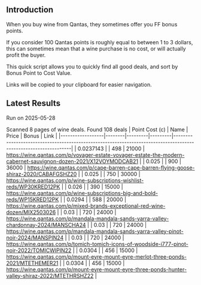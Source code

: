 ## Introduction

When you buy wine from Qantas, they sometimes offer you FF bonus points. 

If you consider 100 Qantas points is roughly equal to between 1 to 3 dollars, this can sometimes mean that a wine purchase is no cost, or will actually profit the buyer.

This quick script allows you to quickly find all good deals, and sort by Bonus Point to Cost Value.

Links will be copied to your clipboard for easier navigation.

## Latest Results

Run on 2025-05-28

Scanned 8 pages of wine deals.
Found 108 deals
|   Point Cost (c) | Name   |   Price |   Bonus | Link                                                                                                            |
|------------------|--------|---------|---------|-----------------------------------------------------------------------------------------------------------------|
|        0.0237143 |        |     498 |   21000 | https://wine.qantas.com/p/voyager-estate-voyager-estate-the-modern-cabernet-sauvignon-dozen-2021/X12VOYMODCAB21 |
|        0.025     |        |     900 |   36000 | https://wine.qantas.com/p/cape-barren-cape-barren-flying-goose-shiraz-2020/CABAFGSHZ20                          |
|        0.025     |        |     750 |   30000 | https://wine.qantas.com/p/wine-subscriptions-wishlist-reds/WP30KRED12PK                                         |
|        0.026     |        |     390 |   15000 | https://wine.qantas.com/p/wine-subscriptions-big-and-bold-reds/WP15KRED12PK                                     |
|        0.0294    |        |     588 |   20000 | https://wine.qantas.com/p/mixed-brands-exceptional-red-wine-dozen/MIX2503026                                    |
|        0.03      |        |     720 |   24000 | https://wine.qantas.com/p/mandala-mandala-sands-yarra-valley-chardonnay-2024/MANSCHA24                          |
|        0.03      |        |     720 |   24000 | https://wine.qantas.com/p/mandala-mandala-sands-yarra-valley-pinot-noir-2024/MANSPIN24                          |
|        0.03      |        |     720 |   24000 | https://wine.qantas.com/p/tomich-tomich-icons-of-woodside-i777-pinot-noir-2022/TOMICWIPIN22                     |
|        0.0304    |        |     456 |   15000 | https://wine.qantas.com/p/mount-eyre-mount-eyre-merlot-three-ponds-2021/MTETHEMER21                             |
|        0.0304    |        |     456 |   15000 | https://wine.qantas.com/p/mount-eyre-mount-eyre-three-ponds-hunter-valley-shiraz-2022/MTETHRSHZ22               |

